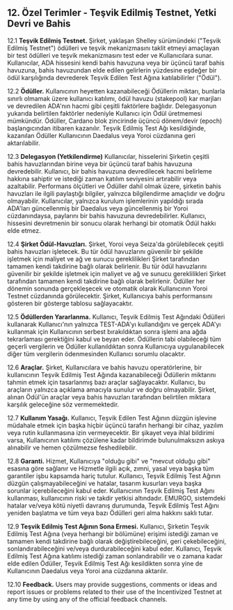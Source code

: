## 12. Özel Terimler - Teşvik Edilmiş Testnet, Yetki Devri ve Bahis

12.1 **Teşvik Edilmiş Testnet.** Şirket, yaklaşan Shelley sürümündeki ("Teşvik Edilmiş Testnet") ödülleri ve teşvik mekanizmasını taklit etmeyi amaçlayan bir test ödülleri ve teşvik mekanizmasını test eder ve Kullanıcılara sunar. Kullanıcılar, ADA hissesini kendi bahis havuzuna veya bir üçüncü taraf bahis havuzuna, bahis havuzundan elde edilen gelirlerin yüzdesine eşdeğer bir ödül karşılığında devrederek Teşvik Edilen Test Ağına katılabilirler ("Ödül").

12.2 **Ödüller.** Kullanıcının heyetten kazanabileceği Ödüllerin miktarı, bunlarla sınırlı olmamak üzere kullanıcı katılımı, ödül havuzu (stakepool) kar marjları ve devredilen ADA'nın hacmi gibi çeşitli faktörlere bağlıdır. Delegasyonun yukarıda belirtilen faktörler nedeniyle Kullanıcı için Ödül üretmemesi mümkündür. Ödüller, Cardano blok zincirinde üçüncü dönem/devir (epoch) başlangıcından itibaren kazanılır. Teşvik Edilmiş Test Ağı kesildiğinde, kazanılan Ödüller Kullanıcının Daedalus veya Yoroi cüzdanına geri aktarılabilir.

12.3 **Delegasyon (Yetkilendirme)** Kullanıcılar, hisselerini Şirketin çeşitli bahis havuzlarından birine veya bir üçüncü taraf bahis havuzuna devredebilir. Kullanıcı, bir bahis havuzuna devredilecek hacmi belirleme hakkına sahiptir ve istediği zaman katılım seviyesini artırabilir veya azaltabilir. Performans ölçütleri ve Ödüller dahil olmak üzere, şirketin bahis havuzları ile ilgili paylaştığı bilgiler, yalnızca bilgilendirme amaçlıdır ve doğru olmayabilir. Kullanıcılar, yalnızca kurulum işlemlerinin yapıldığı sırada ADA'ları güncellenmiş bir Daedalus veya güncellenmiş bir Yoroi cüzdanındaysa, paylarını bir bahis havuzuna devredebilirler. Kullanıcı, hissesini devretmenin bir sonucu olarak herhangi bir otomatik Ödül hakkı elde etmez.

12.4 **Şirket Ödül-Havuzları.** Şirket, Yoroi veya Seiza'da görülebilecek çeşitli bahis havuzları işletecek. Bu tür ödül havuzlarını güvenilir bir şekilde işletmek için maliyet ve ağ ve sunucu gereklilikleri Şirket tarafından tamamen kendi takdirine bağlı olarak belirlenir. Bu tür ödül havuzlarını güvenilir bir şekilde işletmek için maliyet ve ağ ve sunucu gereklilikleri Şirket tarafından tamamen kendi takdirine bağlı olarak belirlenir. Ödüller her dönemin sonunda gerçekleşecek ve otomatik olarak Kullanıcının Yoroi Testnet cüzdanında görülecektir. Şirket, Kullanıcıya bahis performansını gösteren bir gösterge tablosu sağlayacaktır.

12.5 **Ödüllerden Yararlanma.** Kullanıcı, Teşvik Edilmiş Test Ağındaki Ödülleri kullanarak Kullanıcı'nın yalnızca TEST-ADA'yı kullandığını ve gerçek ADA'yı kullanmak için Kullanıcının serbest bırakıldıktan sonra işlemi ana ağda tekrarlaması gerektiğini kabul ve beyan eder. Ödüllerin tabi olabileceği tüm geçerli vergilerin ve Ödüller kullanıldıktan sonra Kullanıcıya uygulanabilecek diğer tüm vergilerin ödenmesinden Kullanıcı sorumlu olacaktır.

12.6 **Araçlar.** Şirket, Kullanıcılara ve bahis havuzu operatörlerine, bir kullanıcının Teşvik Edilmiş Test Ağında kazanabileceği Ödüllerin miktarını tahmin etmek için tasarlanmış bazı araçlar sağlayacaktır. Kullanıcı, bu araçların yalnızca açıklama amacıyla sunulur ve doğru olmayabilir. Şirket, alınan Ödül'ün araçlar veya bahis havuzları tarafından belirtilen miktara karşılık geleceğine söz vermemektedir.

12.7 **Kullanım Yasağı.** Kullanıcı, Teşvik Edilen Test Ağının düzgün işlevine müdahale etmek için başka hiçbir üçüncü tarafın herhangi bir cihaz, yazılım veya rutin kullanmasına izin vermeyecektir. Bir şikayet veya ihlal bildirimi varsa, Kullanıcının katılımı çözülene kadar bildirimde bulunulmaksızın askıya alınabilir ve hemen çözülmezse feshedilebilir.

12.8 **Garanti.** Hizmet, Kullanıcıya "olduğu gibi" ve "mevcut olduğu gibi" esasına göre sağlanır ve Hizmetle ilgili açık, zımni, yasal veya başka tüm garantiler işbu kapsamda hariç tutulur. Kullanıcı, Teşvik Edilmiş Test Ağının düzgün çalışmayabileceğini ve hatalar, tasarım kusurları veya başka sorunlar içerebileceğini kabul eder. Kullanıcının Teşvik Edilmiş Test Ağını kullanması, kullanıcının riski ve takdir yetkisi altındadır. EMURGO, sistemdeki hatalar ve/veya kötü niyetli davranış durumunda, Teşvik Edilmiş Test Ağını yeniden başlatma ve tüm veya bazı Ödülleri geri alma hakkını saklı tutar.

12.9 **Teşvik Edilmiş Test Ağının Sona Ermesi.** Kullanıcı, Şirketin Teşvik Edilmiş Test Ağına (veya herhangi bir bölümüne) erişimi istediği zaman ve tamamen kendi takdirine bağlı olarak değiştirebileceğini, geri çekebileceğini, sonlandırabileceğini ve/veya durdurabileceğini kabul eder. Kullanıcı, Teşvik Edilmiş Test Ağına katılımı istediği zaman sonlandırabilir ve o zamana kadar elde edilen Ödüller, Teşvik Edilmiş Test Ağı kesildikten sonra yine de Kullanıcının Daedalus veya Yoroi ana cüzdanına aktarılır.

12.10 **Feedback.** Users may provide suggestions, comments or ideas and report issues or problems related to their use of the Incentivized Testnet at any time by using any of the official feedback channels.
